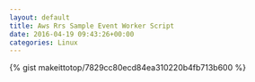 ```yaml
---
layout: default                                                                                                              
title: Aws Rrs Sample Event Worker Script                                                                                                                       
date: 2016-04-19 09:43:26+00:00                                                                                                                        
categories: Linux                                                                                                                
---                                                                                                                              
```


{% gist makeittotop/7829cc80ecd84ea310220b4fb713b600 %}                                                                                                           

